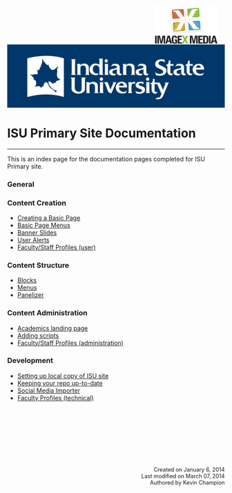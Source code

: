 <img class="logo" src="../assets/images/IXM-Transparent-Vertical.jpg" style="float:right; margin:-10px 15px 0 0;" height="90" />
<img class="logo" src="../assets/images/isu_logo.png" alt="Indiana State University logo" />

# ISU Primary Site Documentation
***

This is an index page for the documentation pages completed for ISU Primary site.

### General



### Content Creation

- [Creating a Basic Page](basic_page.html)
- [Basic Page Menus](basic_page_menus.html)
- [Banner Slides](banner_slides.html)
- [User Alerts](user_alert.html)
- [Faculty/Staff Profiles (user)](faculty-user.html)

### Content Structure

- [Blocks](blocks.html)
- [Menus](menus.html)
- [Panelizer](panelizer.html)

### Content Administration

- [Academics landing page](academics_landing.html)
- [Adding scripts](add_scripts.html)
- [Faculty/Staff Profiles (administration)](faculty-admin.html)

### Development

- [Setting up local copy of ISU site](local.html)
- [Keeping your repo up-to-date](upstream.html)
- [Social Media Importer](social_media_importer.html)
- [Faculty Profiles (technical)](faculty-technical.html)

<p style="margin-top:150px; text-align:right; font-size:90%;">Created on January 6, 2014<br />
Last modified on March 07, 2014<br />
Authored by Kevin Champion</p>
